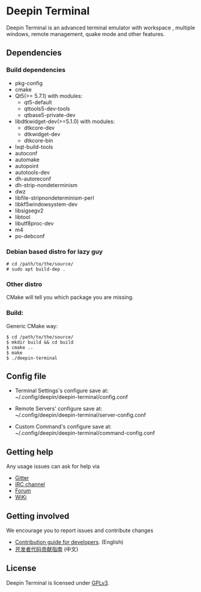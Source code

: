 # Deepin Terminal

Deepin Terminal is an advanced terminal emulator with workspace , multiple windows, remote management, quake mode and other features.

## Dependencies

### Build dependencies
* pkg-config
* cmake
* Qt5(>= 5.7.1) with modules:
  - qt5-default
  - qttools5-dev-tools
  - qtbase5-private-dev
* libdtkwidget-dev(>=5.1.0) with modules:
  - dtkcore-dev
  - dtkwidget-dev
  - dtkcore-bin
* lxqt-build-tools
* autoconf
* automake
* autopoint
* autotools-dev
* dh-autoreconf
* dh-strip-nondeterminism
* dwz
* libfile-stripnondeterminism-perl
* libkf5windowsystem-dev
* libsigsegv2
* libtool
* libutf8proc-dev
* m4
* po-debconf

### Debian based distro for lazy guy

``` shell
# cd /path/to/the/source/
# sudo apt build-dep .
```

### Other distro

CMake will tell you which package you are missing.

### Build:

Generic CMake way:

``` shell
$ cd /path/to/the/source/
$ mkdir build && cd build
$ cmake ..
$ make
$ ./deepin-terminal
```


## Config file

* Terminal Settings's configure save at:<br/>
~/.config/deepin/deepin-terminal/config.conf

* Remote Servers' configure save at:<br/>
~/.config/deepin/deepin-terminal/server-config.conf

* Custom Command's configure save at:<br/>
~/.config/deepin/deepin-terminal/command-config.conf

## Getting help

Any usage issues can ask for help via

* [Gitter](https://gitter.im/orgs/linuxdeepin/rooms)
* [IRC channel](https://webchat.freenode.net/?channels=deepin)
* [Forum](https://bbs.deepin.org)
* [WiKi](https://wiki.deepin.org/)

## Getting involved

We encourage you to report issues and contribute changes

* [Contribution guide for developers](https://github.com/linuxdeepin/developer-center/wiki/Contribution-Guidelines-for-Developers-en). (English)
* [开发者代码贡献指南](https://github.com/linuxdeepin/developer-center/wiki/Contribution-Guidelines-for-Developers) (中文)

## License

Deepin Terminal is licensed under [GPLv3](LICENSE).

